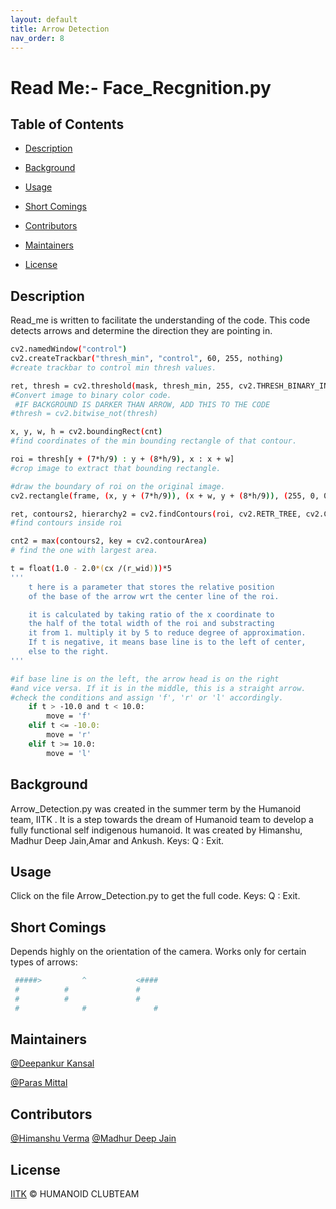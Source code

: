 ```yaml
---
layout: default
title: Arrow Detection
nav_order: 8
---
```

# Read Me:- Face_Recgnition.py
 
  

## Table of Contents

  
- [Description](#dscription)

  

- [Background](#background) 
- [Usage](#sage)
- [Short Comings](#shortcomings)  
- [Contributors](#contributors)
- [Maintainers](#maintainers)
- [License](#license) 


 ## Description
 Read_me is written to facilitate the understanding of the code.
This code detects arrows and determine the direction they
are pointing in. 
```sh
cv2.namedWindow("control")
cv2.createTrackbar("thresh_min", "control", 60, 255, nothing)
#create trackbar to control min thresh values.
```
```sh
ret, thresh = cv2.threshold(mask, thresh_min, 255, cv2.THRESH_BINARY_INV)
#Convert image to binary color code.	 
 #IF BACKGROUND IS DARKER THAN ARROW, ADD THIS TO THE CODE
#thresh = cv2.bitwise_not(thresh)
```
```sh
x, y, w, h = cv2.boundingRect(cnt)
#find coordinates of the min bounding rectangle of that contour.
```
```sh
roi = thresh[y + (7*h/9) : y + (8*h/9), x : x + w]
#crop image to extract that bounding rectangle.
```
```sh
#draw the boundary of roi on the original image.
cv2.rectangle(frame, (x, y + (7*h/9)), (x + w, y + (8*h/9)), (255, 0, 0) 2)
```
```sh
ret, contours2, hierarchy2 = cv2.findContours(roi, cv2.RETR_TREE, cv2.CHAIN_APPROX_SIMPLE
#find contours inside roi
```
```sh
cnt2 = max(contours2, key = cv2.contourArea)
# find the one with largest area.
```
```sh
t = float(1.0 - 2.0*(cx /(r_wid)))*5
'''
	t here is a parameter that stores the relative position 
	of the base of the arrow wrt the center line of the roi.

	it is calculated by taking ratio of the x coordinate to
	the half of the total width of the roi and substracting 
	it from 1. multiply it by 5 to reduce degree of approximation.
	If t is negative, it means base line is to the left of center,
	else to the right.
'''
```
```sh
#if base line is on the left, the arrow head is on the right
#and vice versa. If it is in the middle, this is a straight arrow.
#check the conditions and assign 'f', 'r' or 'l' accordingly.
	if t > -10.0 and t < 10.0:
		move = 'f'
	elif t <= -10.0:
		move = 'r'
	elif t >= 10.0:
		move = 'l'
```
## Background  
Arrow_Detection.py was created in the summer term by the Humanoid team, IITK .
It is a step towards the dream of Humanoid team to develop a fully functional self indigenous humanoid.
It was created by Himanshu, Madhur Deep Jain,Amar and Ankush.
Keys:  Q     : Exit.

## Usage  
Click on the file Arrow_Detection.py to get the full code.
Keys:     Q     : Exit.
## Short Comings
Depends highly on the orientation of the camera.
Works only for certain types of arrows:		
```sh
 #####>         ^           <####
 #	        #               #  
 #	        #               #
 #              #               #
 ```
## Maintainers  
[@Deepankur Kansal](https://github.com/DeepankurK)

[@Paras Mittal](https://github.com/Paras69/)

## Contributors
[@Himanshu Verma](https://github.com/himanshu11235)
[@Madhur Deep Jain](https://github.com/madhurdeepjain?fbclid=IwAR3c1uZx80FQGu-BakDqOjhv8uaLuzYapbOyFGdw9eB8YyjvEVmleAXwnqo)
## License
[IITK](LICENSE) © HUMANOID CLUBTEAM

